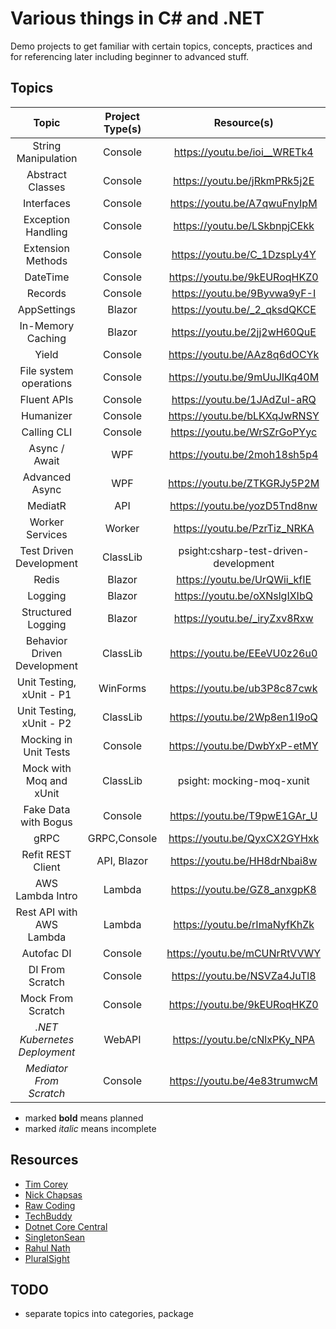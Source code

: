 # Various things in C# and .NET

Demo projects to get familiar with certain topics, concepts, practices and for referencing later including beginner to
advanced stuff.

## Topics

|            Topic             | Project Type(s) |              Resource(s)              |                  Project Name                  |           External Libs/Packages           |
|:----------------------------:|:---------------:|:-------------------------------------:|:----------------------------------------------:|:------------------------------------------:|
|     String Manipulation      |     Console     |     https://youtu.be/ioi__WRETk4      |              String_Manipulation               |                    None                    |
|       Abstract Classes       |     Console     |     https://youtu.be/jRkmPRk5j2E      |              Abstract_Classes ...              |                    None                    |
|          Interfaces          |     Console     |     https://youtu.be/A7qwuFnyIpM      |                 Interfaces ...                 |                    None                    |
|      Exception Handling      |     Console     |     https://youtu.be/LSkbnpjCEkk      |               ExceptionsDemo ...               |                    None                    |
|      Extension Methods       |     Console     |     https://youtu.be/C_1DzspLy4Y      |                 ExtensionDemo                  |                    None                    |
|           DateTime           |     Console     |     https://youtu.be/9kEURoqHKZ0      |                    DateTime                    |                    None                    |
|           Records            |     Console     |     https://youtu.be/9Byvwa9yF-I      |                   RecordDemo                   |                    None                    |
|         AppSettings          |     Blazor      |     https://youtu.be/_2_qksdQKCE      |                AppSettingsDemo                 |                    None                    |
|      In-Memory Caching       |     Blazor      |     https://youtu.be/2jj2wH60QuE      |              InMemoryCaching ...               |    Microsoft.Extensions.Caching.Memory     |
|            Yield             |     Console     |     https://youtu.be/AAz8q6dOCYk      |                   YieldDemo                    |                    None                    |
|    File system operations    |     Console     |     https://youtu.be/9mUuJIKq40M      |                 FileSystemDemo                 |                    None                    |
|         Fluent APIs          |     Console     |     https://youtu.be/1JAdZul-aRQ      |               CreatingFluentAPIs               |                    None                    |
|          Humanizer           |     Console     |     https://youtu.be/bLKXqJwRNSY      |                 HumanizerDemo                  |               Humanizer.Core               |
|         Calling CLI          |     Console     |     https://youtu.be/WrSZrGoPYyc      |                   CallingCli                   |                  CliWrap                   |
|        Async / Await         |       WPF       |     https://youtu.be/2moh18sh5p4      |               Async_Programming                |                    None                    |
|        Advanced Async        |       WPF       |     https://youtu.be/ZTKGRJy5P2M      |                 Async_Advanced                 |                    None                    |
|           MediatR            |       API       |     https://youtu.be/yozD5Tnd8nw      | MediatRDemo [R](MediatRDemo_Library/README.MD) |                  MediatR                   |
|       Worker Services        |     Worker      |     https://youtu.be/PzrTiz_NRKA      |            WorkerService_Microsoft             |                  Serilog                   |
|   Test Driven Development    |    ClassLib     | psight:csharp-test-driven-development |                 DeskBooker ...                 |                   XUnit                    |
|            Redis             |     Blazor      |     https://youtu.be/UrQWii_kfIE      |                   RedisDemo                    |                   Redis                    |
|           Logging            |     Blazor      |     https://youtu.be/oXNslgIXIbQ      |                  LoggingDemo                   |                    None                    |
|      Structured Logging      |     Blazor      |     https://youtu.be/_iryZxv8Rxw      |                  SerilogDemo                   |                Serilog, Seq                |
| Behavior Driven Development  |    ClassLib     |     https://youtu.be/EEeVU0z26u0      |                SpecFlowBDD ...                 |     SpecFlow,FluentAssertions,Test.Sdk     |
|   Unit Testing, xUnit - P1   |    WinForms     |     https://youtu.be/ub3P8c87cwk      |                 XUnitDemo ...                  |                   xUnit                    |
|   Unit Testing, xUnit - P2   |    ClassLib     |     https://youtu.be/2Wp8en1I9oQ      |                 xUnitTutorial                  |                   xUnit                    |
|    Mocking in Unit Tests     |     Console     |     https://youtu.be/DwbYxP-etMY      |                  MoqDemo ...                   |                 Moq, xUnit                 |
|   Mock with Moq and xUnit    |    ClassLib     |       psight: mocking-moq-xunit       |                MockWithMoq ...                 |                 Moq, xUnit                 |
|     Fake Data with Bogus     |     Console     |     https://youtu.be/T9pwE1GAr_U      |             FakeDataWithBogus ...              |                   Bogus                    |
|             gRPC             |  GRPC,Console   |     https://youtu.be/QyxCX2GYHxk      |             GrpcClient, GrpcServer             | Google.Protobuf,Grpc.Net.Client,Grpc.Tools |
|      Refit REST Client       |   API, Blazor   |     https://youtu.be/HH8drNbai8w      |             ApiForRefit,UiForRefit             | Google.Protobuf,Grpc.Net.Client,Grpc.Tools |
|       AWS Lambda Intro       |     Lambda      |     https://youtu.be/GZ8_anxgpK8      |                 LambdaDemo ...                 |                    None                    |
|   Rest API with AWS Lambda   |     Lambda      |     https://youtu.be/rImaNyfKhZk      |            Lambda.Simple,MinimalApi            |                    None                    |
|          Autofac DI          |     Console     |     https://youtu.be/mCUNrRtVVWY      |                  Autofac ...                   |                  Autofac                   |
|       DI From Scratch        |     Console     |     https://youtu.be/NSVZa4JuTl8      |                 DIFromScratch                  |                    None                    |
|      Mock From Scratch       |     Console     |     https://youtu.be/9kEURoqHKZ0      |                  MockLib ...                   |       Microsoft.CodeAnalysis.CSharp        |
| _.NET Kubernetes Deployment_ |     WebAPI      |     https://youtu.be/cNlxPKy_NPA      |             KubernetesExample.Api              |                    None                    |
|   _Mediator From Scratch_    |     Console     |     https://youtu.be/4e83trumwcM      |            MediatorFromScratch ...             |                    None                    |

* marked **bold** means planned
* marked _italic_ means incomplete

## Resources

- [Tim Corey](https://www.youtube.com/user/IAmTimCorey)
- [Nick Chapsas](https://www.youtube.com/c/Elfocrash)
- [Raw Coding](https://www.youtube.com/c/RawCoding)
- [TechBuddy](https://www.youtube.com/c/TechBuddyTR)
- [Dotnet Core Central](https://www.youtube.com/c/DotNetCoreCentral)
- [SingletonSean](https://www.youtube.com/c/SingletonSean)
- [Rahul Nath](https://www.youtube.com/c/RahulNath)
- [PluralSight](https://pluralsight.com)

## TODO
- separate topics into categories, package